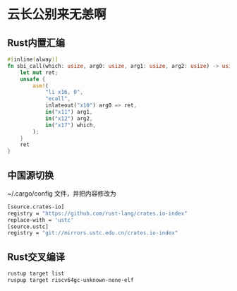 # 云长公别来无恙啊

## Rust内置汇编

```rust
#[inline(alway)]
fn sbi_call(which: usize, arg0: usize, arg1: usize, arg2: usize) -> usize {
    let mut ret;
    unsafe {
        asm!(
            "li x16, 0",
            "ecall",
            inlateout("x10") arg0 => ret,
            in("x11") arg1,
            in("x12") arg2,
            in("x17") which,
        );
    }
    ret
}
```

## 中国源切换

~/.cargo/config 文件，并把内容修改为

```bash
[source.crates-io]
registry = "https://github.com/rust-lang/crates.io-index"
replace-with = 'ustc'
[source.ustc]
registry = "git://mirrors.ustc.edu.cn/crates.io-index"
```

## Rust交叉编译

```bash
rustup target list
ruspup target riscv64gc-unknown-none-elf
```
